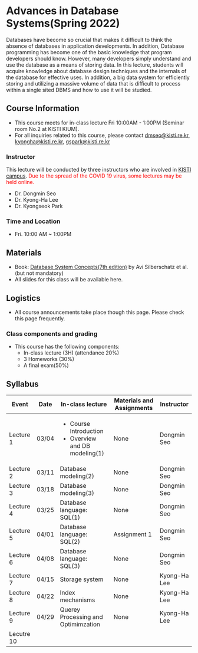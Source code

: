 # Advances in Database Systems(Spring 2022)
Databases have become so crucial that makes it difficult to think the absence of databases in application developments.
In addition, Database programming has become one of the basic knowledge that program developers should know. 
However, many developers simply understand and use the database as a means of storing data. 
In this lecture, students will acquire knowledge about database design techniques and the internals of the database for effective uses. 
In addition, a big data system for efficiently storing and utilizing a massive volume of data that is difficult to process within a single sited DBMS and how to use it will be studied. 

## Course Information
- This course meets for in-class lecture Fri 10:00AM - 1:00PM (Seminar room No.2 at KISTI KIUM).
- For all inquiries related to this course, please contact dmseo@kisti.re.kr, kyongha@kisti.re.kr, gspark@kisti.re.kr
### Instructor
This lecture will be conducted by three instructors who are involved in <a href="https://www.ust.ac.kr/prog/major/eng/sub03_03_02/IR/view.do?majorNo=32">KISTI campus</a>. 
<span style="color:red">Due to the spread of the COVID 19 virus, some lectures may be held online.</span> 
- Dr. Dongmin Seo
- Dr. Kyong-Ha Lee
- Dr. Kyongseok Park  
### Time and Location
- Fri. 10:00 AM ~ 1:00PM
## Materials
- Book: <a href="https://db-book.com/">Database System Concepts(7th edition)</a> by Avi Silberschatz et al.(but not mandatory)
- All slides for this class will be available here. 
## Logistics
- All course announcements take place though this page. Please check this page frequently.
### Class components and grading
- This course has the following components:
  - In-class lecture (3H) (attendance 20%)
  - 3 Homeworks (30%)
  - A final exam(50%)
## Syllabus
|Event|Date|In-class lecture|Materials and Assignments|Instructor|
|---------|----|----------------------|------------|---------|
|Lecture 1|03/04|<ul><li>Course Introduction<li> Overview and DB modeling(1)|None |Dongmin Seo|
|Lecture 2|03/11|Database modeling(2)|None |Dongmin Seo|
|Lecture 3|03/18|Database modeling(3)|None |Dongmin Seo|
|Lecture 4|03/25|Database language: SQL(1)|None |Dongmin Seo|
|Lecture 5|04/01|Database language: SQL(2)|Assignment 1|Dongmin Seo|
|Lecture 6|04/08|Database language: SQL(3)|None|Dongmin Seo|
|Lecture 7|04/15|Storage system|None|Kyong-Ha Lee|
|Lecture 8|04/22|Index mechanisms|None|Kyong-Ha Lee|
|Lecture 9|04/29|Querey Processing and Optimimzation|None|Kyong-Ha Lee|
|Lecutre 10|
  
  

